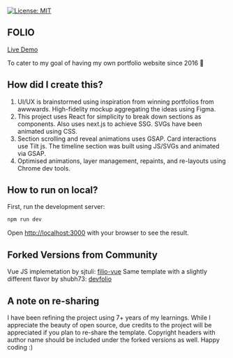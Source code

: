 [![License: MIT](https://img.shields.io/badge/License-MIT-yellow.svg)](https://opensource.org/licenses/MIT)

## FOLIO

[Live Demo](https://ayushsingh.co.in/)

To cater to my goal of having my own portfolio website since 2016 🚀

## How did I create this?

1. UI/UX is brainstormed using inspiration from winning portfolios from awwwards. High-fidelity mockup aggregating the ideas using Figma.
2. This project uses React for simplicity to break down sections as components. Also uses next.js to achieve SSG. SVGs have been animated using CSS.
3. Section scrolling and reveal animations uses GSAP. Card interactions use Tilt js. The timeline section was built using JS/SVGs and animated via GSAP.
4. Optimised animations, layer management, repaints, and re-layouts using Chrome dev tools.

## How to run on local?

First, run the development server:

```bash
npm run dev
```

Open [http://localhost:3000](http://localhost:3000) with your browser to see the result.

## Forked Versions from Community

Vue JS implemetation by sjtuli: [filio-vue](https://github.com/sjtuli/filio-vue)
Same template with a slightly different flavor by shubh73: [devfolio](https://github.com/shubh73/devfolio)

## A note on re-sharing

I have been refining the project using 7+ years of my learnings. While I appreciate the beauty of open source, due credits to the project will be appreciated if you plan to re-share the template. Copyright headers with author name should be included under the forked versions as well. Happy coding :)